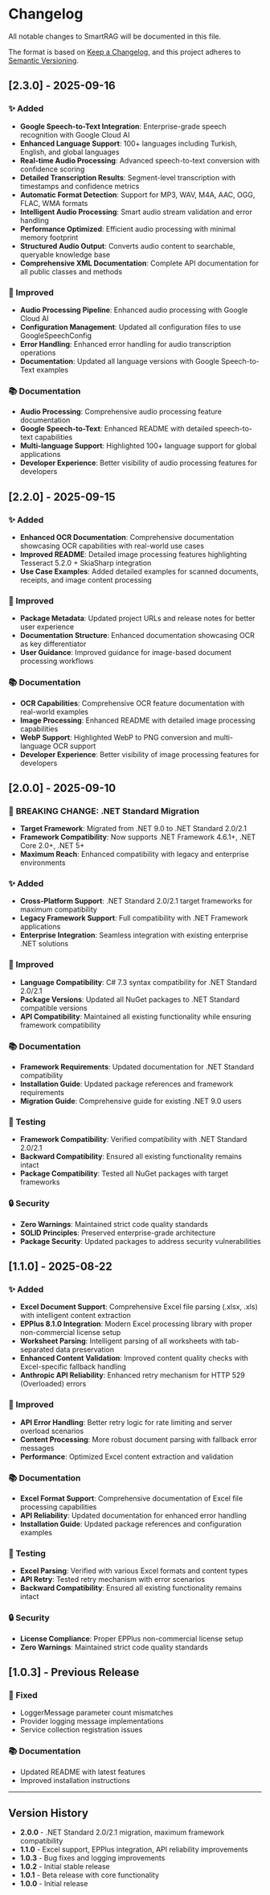 # Changelog

All notable changes to SmartRAG will be documented in this file.

The format is based on [Keep a Changelog](https://keepachangelog.com/en/1.0.0/),
and this project adheres to [Semantic Versioning](https://semver.org/spec/v2.0.0.html).

## [2.3.0] - 2025-09-16

### ✨ Added
- **Google Speech-to-Text Integration**: Enterprise-grade speech recognition with Google Cloud AI
- **Enhanced Language Support**: 100+ languages including Turkish, English, and global languages
- **Real-time Audio Processing**: Advanced speech-to-text conversion with confidence scoring
- **Detailed Transcription Results**: Segment-level transcription with timestamps and confidence metrics
- **Automatic Format Detection**: Support for MP3, WAV, M4A, AAC, OGG, FLAC, WMA formats
- **Intelligent Audio Processing**: Smart audio stream validation and error handling
- **Performance Optimized**: Efficient audio processing with minimal memory footprint
- **Structured Audio Output**: Converts audio content to searchable, queryable knowledge base
- **Comprehensive XML Documentation**: Complete API documentation for all public classes and methods

### 🔧 Improved
- **Audio Processing Pipeline**: Enhanced audio processing with Google Cloud AI
- **Configuration Management**: Updated all configuration files to use GoogleSpeechConfig
- **Error Handling**: Enhanced error handling for audio transcription operations
- **Documentation**: Updated all language versions with Google Speech-to-Text examples

### 📚 Documentation
- **Audio Processing**: Comprehensive audio processing feature documentation
- **Google Speech-to-Text**: Enhanced README with detailed speech-to-text capabilities
- **Multi-language Support**: Highlighted 100+ language support for global applications
- **Developer Experience**: Better visibility of audio processing features for developers

## [2.2.0] - 2025-09-15

### ✨ Added
- **Enhanced OCR Documentation**: Comprehensive documentation showcasing OCR capabilities with real-world use cases
- **Improved README**: Detailed image processing features highlighting Tesseract 5.2.0 + SkiaSharp integration
- **Use Case Examples**: Added detailed examples for scanned documents, receipts, and image content processing

### 🔧 Improved
- **Package Metadata**: Updated project URLs and release notes for better user experience
- **Documentation Structure**: Enhanced documentation showcasing OCR as key differentiator
- **User Guidance**: Improved guidance for image-based document processing workflows

### 📚 Documentation
- **OCR Capabilities**: Comprehensive OCR feature documentation with real-world examples
- **Image Processing**: Enhanced README with detailed image processing capabilities
- **WebP Support**: Highlighted WebP to PNG conversion and multi-language OCR support
- **Developer Experience**: Better visibility of image processing features for developers

## [2.0.0] - 2025-09-10

### 🔄 **BREAKING CHANGE: .NET Standard Migration**
- **Target Framework**: Migrated from .NET 9.0 to .NET Standard 2.0/2.1
- **Framework Compatibility**: Now supports .NET Framework 4.6.1+, .NET Core 2.0+, .NET 5+
- **Maximum Reach**: Enhanced compatibility with legacy and enterprise environments

### ✨ Added
- **Cross-Platform Support**: .NET Standard 2.0/2.1 target frameworks for maximum compatibility
- **Legacy Framework Support**: Full compatibility with .NET Framework applications
- **Enterprise Integration**: Seamless integration with existing enterprise .NET solutions

### 🔧 Improved
- **Language Compatibility**: C# 7.3 syntax compatibility for .NET Standard 2.0/2.1
- **Package Versions**: Updated all NuGet packages to .NET Standard compatible versions
- **API Compatibility**: Maintained all existing functionality while ensuring framework compatibility

### 📚 Documentation
- **Framework Requirements**: Updated documentation for .NET Standard compatibility
- **Installation Guide**: Updated package references and framework requirements
- **Migration Guide**: Comprehensive guide for existing .NET 9.0 users

### 🧪 Testing
- **Framework Compatibility**: Verified compatibility with .NET Standard 2.0/2.1
- **Backward Compatibility**: Ensured all existing functionality remains intact
- **Package Compatibility**: Tested all NuGet packages with target frameworks

### 🔒 Security
- **Zero Warnings**: Maintained strict code quality standards
- **SOLID Principles**: Preserved enterprise-grade architecture
- **Package Security**: Updated packages to address security vulnerabilities

## [1.1.0] - 2025-08-22

### ✨ Added
- **Excel Document Support**: Comprehensive Excel file parsing (.xlsx, .xls) with intelligent content extraction
- **EPPlus 8.1.0 Integration**: Modern Excel processing library with proper non-commercial license setup
- **Worksheet Parsing**: Intelligent parsing of all worksheets with tab-separated data preservation
- **Enhanced Content Validation**: Improved content quality checks with Excel-specific fallback handling
- **Anthropic API Reliability**: Enhanced retry mechanism for HTTP 529 (Overloaded) errors

### 🔧 Improved
- **API Error Handling**: Better retry logic for rate limiting and server overload scenarios
- **Content Processing**: More robust document parsing with fallback error messages
- **Performance**: Optimized Excel content extraction and validation

### 📚 Documentation
- **Excel Format Support**: Comprehensive documentation of Excel file processing capabilities
- **API Reliability**: Updated documentation for enhanced error handling
- **Installation Guide**: Updated package references and configuration examples

### 🧪 Testing
- **Excel Parsing**: Verified with various Excel formats and content types
- **API Retry**: Tested retry mechanism with error scenarios
- **Backward Compatibility**: Ensured all existing functionality remains intact

### 🔒 Security
- **License Compliance**: Proper EPPlus non-commercial license setup
- **Zero Warnings**: Maintained strict code quality standards

## [1.0.3] - Previous Release

### 🔧 Fixed
- LoggerMessage parameter count mismatches
- Provider logging message implementations
- Service collection registration issues

### 📚 Documentation
- Updated README with latest features
- Improved installation instructions

---

## Version History

- **2.0.0** - .NET Standard 2.0/2.1 migration, maximum framework compatibility
- **1.1.0** - Excel support, EPPlus integration, API reliability improvements
- **1.0.3** - Bug fixes and logging improvements
- **1.0.2** - Initial stable release
- **1.0.1** - Beta release with core functionality
- **1.0.0** - Initial release
